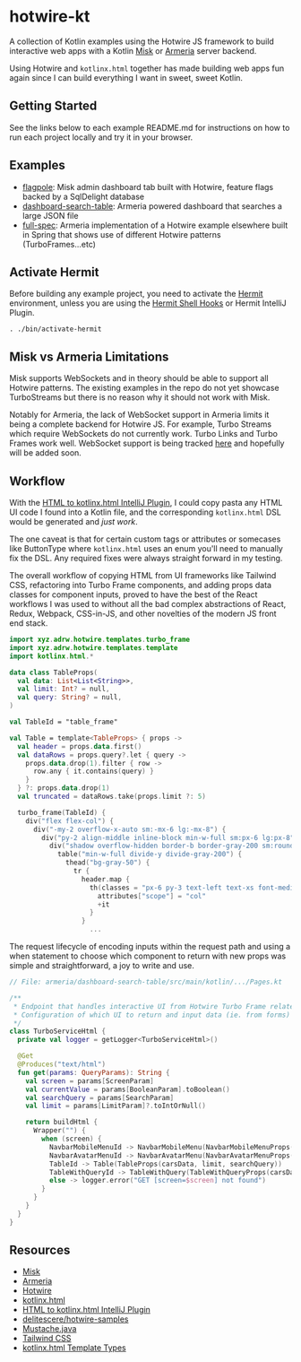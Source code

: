 # hotwire-kt 

A collection of Kotlin examples using the Hotwire JS framework to build interactive web apps with a Kotlin [Misk](https://github.com/cashapp/misk) or [Armeria](https://armeria.dev) server backend.

Using Hotwire and `kotlinx.html` together has made building web apps fun again since I can build everything I want in sweet, sweet Kotlin.

## Getting Started

See the links below to each example README.md for instructions on how to run each project locally and try it in your browser.

## Examples

- [flagpole](./misk-db/misk-db-feature-sample/README.md): Misk admin dashboard tab built with Hotwire, feature flags backed by a SqlDelight database
- [dashboard-search-table](./armeria/dashboard-search-table/README.md): Armeria powered dashboard that searches a large JSON file
- [full-spec](./armeria/full-spec/README.md): Armeria implementation of a Hotwire example elsewhere built in Spring that shows use of different Hotwire patterns (TurboFrames...etc)


## Activate Hermit

Before building any example project, you need to activate the [Hermit](https://go.sqprod.co/hermit/)
environment, unless you are using
the [Hermit Shell Hooks](https://cashapp.github.io/hermit/docs/usage/shell/) or Hermit IntelliJ Plugin.

```shell
. ./bin/activate-hermit
```

## Misk vs Armeria Limitations

Misk supports WebSockets and in theory should be able to support all Hotwire patterns. The existing examples in the repo do not yet showcase TurboStreams but there is no reason why it should not work with Misk.

Notably for Armeria, the lack of WebSocket support in Armeria limits it being a complete backend for Hotwire JS. For example, Turbo Streams which require WebSockets do not currently work. Turbo Links and Turbo Frames work well. WebSocket support is being tracked [here](https://github.com/line/armeria/issues/1076) and hopefully will be added soon.

## Workflow

With the [HTML to kotlinx.html IntelliJ Plugin](https://plugins.jetbrains.com/plugin/12205-html-to-kotlinx-html), I could copy pasta any HTML UI code I found into a Kotlin file, and the corresponding `kotlinx.html` DSL would be generated and *just work*. 

The one caveat is that for certain custom tags or attributes or somecases like ButtonType where `kotlinx.html` uses an enum you'll need to manually fix the DSL. Any required fixes were always straight forward in my testing.

The overall workflow of copying HTML from UI frameworks like Tailwind CSS, refactoring into Turbo Frame components, and adding props data classes for component inputs, proved to have the best of the React workflows I was used to without all the bad complex abstractions of React, Redux, Webpack, CSS-in-JS, and other novelties of the modern JS front end stack.  

```kotlin
import xyz.adrw.hotwire.templates.turbo_frame
import xyz.adrw.hotwire.templates.template
import kotlinx.html.*

data class TableProps(
  val data: List<List<String>>,
  val limit: Int? = null,
  val query: String? = null,
)

val TableId = "table_frame"

val Table = template<TableProps> { props ->
  val header = props.data.first()
  val dataRows = props.query?.let { query ->
    props.data.drop(1).filter { row ->
      row.any { it.contains(query) }
    }
  } ?: props.data.drop(1)
  val truncated = dataRows.take(props.limit ?: 5)

  turbo_frame(TableId) {
    div("flex flex-col") {
      div("-my-2 overflow-x-auto sm:-mx-6 lg:-mx-8") {
        div("py-2 align-middle inline-block min-w-full sm:px-6 lg:px-8") {
          div("shadow overflow-hidden border-b border-gray-200 sm:rounded-lg") {
            table("min-w-full divide-y divide-gray-200") {
              thead("bg-gray-50") {
                tr {
                  header.map {
                    th(classes = "px-6 py-3 text-left text-xs font-medium text-gray-500 uppercase tracking-wider") {
                      attributes["scope"] = "col"
                      +it
                    }
                  }
                    ...

```

The request lifecycle of encoding inputs within the request path and using a when statement to choose which component to return with new props was simple and straightforward, a joy to write and use.

```kotlin
// File: armeria/dashboard-search-table/src/main/kotlin/.../Pages.kt

/**
 * Endpoint that handles interactive UI from Hotwire Turbo Frame related clicks
 * Configuration of which UI to return and input data (ie. from forms) is provided by query parameters
 */
class TurboServiceHtml {
  private val logger = getLogger<TurboServiceHtml>()

  @Get
  @Produces("text/html")
  fun get(params: QueryParams): String {
    val screen = params[ScreenParam]
    val currentValue = params[BooleanParam].toBoolean()
    val searchQuery = params[SearchParam]
    val limit = params[LimitParam]?.toIntOrNull()

    return buildHtml {
      Wrapper("") {
        when (screen) {
          NavbarMobileMenuId -> NavbarMobileMenu(NavbarMobileMenuProps(visible = !currentValue))
          NavbarAvatarMenuId -> NavbarAvatarMenu(NavbarAvatarMenuProps(visible = !currentValue))
          TableId -> Table(TableProps(carsData, limit, searchQuery))
          TableWithQueryId -> TableWithQuery(TableWithQueryProps(carsData, limit, searchQuery))
          else -> logger.error("GET [screen=$screen] not found")
        }
      }
    }
  }
}
```

## Resources

* [Misk](https://github.com/cashapp/misk)
* [Armeria](https://armeria.dev)
* [Hotwire](https://hotwired.dev)
* [kotlinx.html](https://kotlinlang.org/docs/typesafe-html-dsl.html)
* [HTML to kotlinx.html IntelliJ Plugin](https://plugins.jetbrains.com/plugin/12205-html-to-kotlinx-html)
* [delitescere/hotwire-samples](https://github.com/delitescere/hotwire-samples)
* [Mustache.java](https://github.com/spullara/mustache.java)
* [Tailwind CSS](https://tailwindcss.com/)
* [kotlinx.html Template Types](https://the-cogitator.com/posts/blog/2020/07/21/functional-templating-with-kotlin.html)
